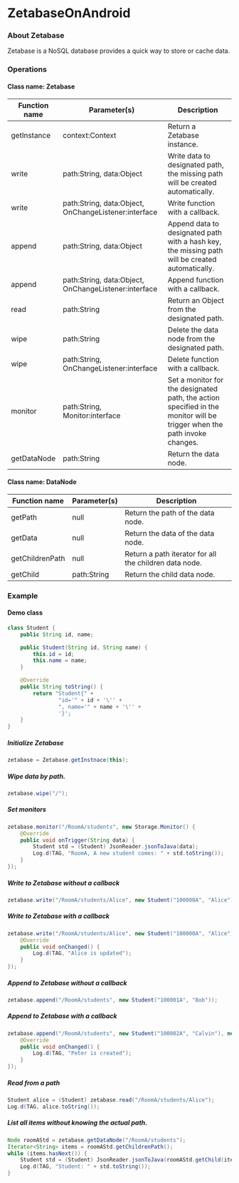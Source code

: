 # ZetabaseOnAndroid

### About Zetabase

Zetabase is a NoSQL database provides a quick way to store or cache data.

### Operations

#### Class name: **Zetabase**
Function name | Parameter(s) | Description
------------ | ------------- | -------------
getInstance | context:Context | Return a Zetabase instance.
write | path:String, data:Object | Write data to designated path, the missing path will be created automatically.
write | path:String, data:Object, OnChangeListener:interface | Write function with a callback.
append | path:String, data:Object | Append data to designated path with a hash key, the missing path will be created automatically.
append | path:String, data:Object, OnChangeListener:interface | Append function with a callback.
read | path:String | Return an Object from the designated path.
wipe | path:String | Delete the data node from the designated path.
wipe | path:String, OnChangeListener:interface | Delete function with a callback.
monitor | path:String, Monitor:interface | Set a monitor for the designated path, the action specified in the monitor will be trigger when the path invoke changes.
getDataNode | path:String | Return the data node.

#### Class name: **DataNode**
Function name | Parameter(s) | Description
------------ | ------------- | -------------
getPath | null | Return the path of the data node.
getData | null | Return the data of the data node.
getChildrenPath | null | Return a path iterator for all the children data node.
getChild | path:String | Return the child data node.

### Example

#### Demo class
```JAVA
class Student {
    public String id, name;

    public Student(String id, String name) {
        this.id = id;
        this.name = name;
    }

    @Override
    public String toString() {
        return "Student{" +
                "id='" + id + '\'' +
                ", name='" + name + '\'' +
                '}';
    }
}
```

##### Initialize Zetabase
```JAVA
zetabase = Zetabase.getInstnace(this);
```
##### Wipe data by path.
```JAVA
zetabase.wipe("/");
```

##### Set monitors
```JAVA
zetabase.monitor("/RoomA/students", new Storage.Monitor() {
    @Override
    public void onTrigger(String data) {
        Student std = (Student) JsonReader.jsonToJava(data);
        Log.d(TAG, "RoomA, A new student comes: " + std.toString());
    }
});
```

##### Write to Zetabase without a callback
``` JAVA
zetabase.write("/RoomA/students/Alice", new Student("100000A", "Alice"));
```

##### Write to Zetabase with a callback
``` JAVA
zetabase.write("/RoomA/students/Alice", new Student("100000A", "Alice"), new Storage.OnChangeListner() {
    @Override
    public void onChanged() {
        Log.d(TAG, "Alice is updated");
    }
});
```

##### Append to Zetabase without a callback
```JAVA
zetabase.append("/RoomA/students", new Student("100001A", "Bob"));
```

##### Append to Zetabase with a callback
```JAVA
zetabase.append("/RoomA/students", new Student("100002A", "Calvin"), new Storage.OnChangeListner() {
    @Override
    public void onChanged() {
        Log.d(TAG, "Peter is created");
    }
});
```

##### Read from a path
```JAVA
Student alice = (Student) zetabase.read("/RoomA/students/Alice");
Log.d(TAG, alice.toString());
```

##### List all items without knowing the actual path.
```JAVA
Node roomAStd = zetabase.getDataNode("/RoomA/students");
Iterator<String> items = roomAStd.getChildrenPath();
while (items.hasNext()) {
    Student std = (Student) JsonReader.jsonToJava(roomAStd.getChild(items.next()).getData());
    Log.d(TAG, "Student: " + std.toString());
}
```
